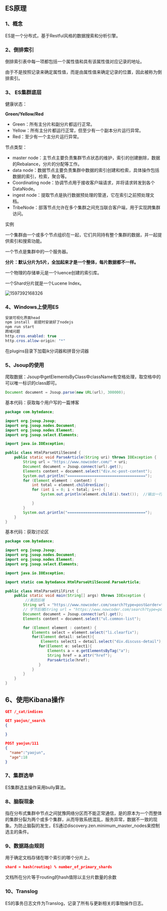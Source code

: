## ES原理

### 1、概念

ES是一个分布式，基于Restful风格的数据搜索和分析引擎。



### 2、倒排索引

倒排索引表中每一项都包括一个属性值和具有该属性值对应记录的地址。

由于不是按照记录来确定属性值，而是由属性值来确定记录的位置，因此被称为倒排索引。



### 3、 ES集群底层

健康状态：

**Green/Yellow/Red**

-   Green：所有主分片和副分片都运行正常。
-   Yellow：所有主分片都运行正常，但至少有一个副本分片运行异常。
-   Red：至少有一个主分片运行异常。

节点类型：

- master node：主节点主要负责集群节点状态的维护，索引的创建删除，数据的Rebalance，分片的分配等工作。
- data node：数据节点主要负责集群中数据的索引创建和检索，具体操作包括数据的索引，检索，聚合等。
- Coordinating node：协调节点用于接收客户端请求，并将请求转发到各个DataNode。
- ingest node：提取节点是执行数据预处理的管道，它在索引之前预处理文档。
- TribeNode：部落节点允许在多个集群之间充当联合客户端，用于实现跨集群访问。

实例

一个集群由一个或多个节点组织在一起，它们共同持有整个集群的数据，并一起提供索引和搜索功能。

一个节点是集群中的一个服务器。

**分片：默认分片为5片，全加起来才是一个整体，每片数据都不一样。**

一个物理的存储单元是一个luence创建的索引库。

一个Shard分片就是一个Lucene Index。 

![1597392168326](C:\Users\Yao\AppData\Local\Temp\1597392168326.png)

### 4、Windows上使用ES

```java
安装可视化界面head
npm install  前提时安装好了nodejs
npm run start
跨域问题
http.cros.enabled: true
http.cros.allow-origin: "*"
```

在plugins目录下加载ik分词器和拼音分词器



### 5、Jsoup的使用

爬取数据：Jsoup中getElementsByClass中className有空格处理，取空格中的可以唯一标识的class即可。

```Java
Document document = Jsoup.parse(new URL(url), 300000);
```

基本代码：获取每个用户写的一篇博客

```java
package com.bytedance;

import org.jsoup.Jsoup;
import org.jsoup.nodes.Document;
import org.jsoup.nodes.Element;
import org.jsoup.select.Elements;

import java.io.IOException;

public class HtmlParseUtilSecond {
    public static void ParseArticle(String uri) throws IOException {
        String url = "https://www.nowcoder.com/" + uri;
        Document document = Jsoup.connect(url).get();
        Elements content = document.select("div.nc-post-content");
        System.out.println("===================================");
        for (Element element : content) {
            int total = element.childrenSize();
            for (int i = 0; i < total; i++) {
                System.out.println(element.child(i).text());  //输出一行的内容

            }
        }
        System.out.println("===================================");
    }
}

```

基本代码：获取讨论区

```java
package com.bytedance;

import org.jsoup.Jsoup;
import org.jsoup.nodes.Document;
import org.jsoup.nodes.Element;
import org.jsoup.select.Elements;

import java.io.IOException;

import static com.bytedance.HtmlParseUtilSecond.ParseArticle;

public class HtmlParseUtilFirst {
    public static void main(String[] args) throws IOException {
         //美团后端
        String url = "https://www.nowcoder.com/search?type=post&order=time&query=%E7%BE%8E%E5%9B%A2%E5%90%8E%E7%AB%AF&subType=2&tagId=&page=1";
        // 字节后端String url = "https://www.nowcoder.com/search?type=post&tagId=862&query=%E5%AD%97%E8%8A%82%E8%B7%B3%E5%8A%A8%2B%E5%90%8E%E7%AB%AF%2Boc%2Boffer&subType=2";
        Document document = Jsoup.connect(url).get();
        Elements content = document.select("ul.common-list");

        for (Element element : content) {
            Elements select = element.select("li.clearfix");
            for(Element detail: select){
                Elements select1 = detail.select("div.discuss-detail");
               for(Element e: select1){
                   Elements a = e.getElementsByTag("a");
                   String href = a.attr("href");
                   ParseArticle(href);
               }
            }
        }
    }
}

```

## 6、使用Kibana操作

```json
GET /_cat/indices

GET yaojun/_search
{
  
}

POST yaojun/111
{
  "name":"yaojun",
  "age":18
}
```

### 7、集群选举

ES集群选主操作采用bully算法。

### 8、脑裂现象

指在分布式集群中节点之间犹豫网络分区而不能正常通信，是的原本为一个而整体的集群分裂为两个或多个集群，从而导致系统混乱，服务异常，数据不一致的现象。为防止脑裂的发生，ES通过discovery.zen.minimum_master_nodes来控制选主的条件。

### 9、数据路由规则

用于确定文档存储在哪个索引的哪个分片上。

```json
shard = hash(routing) % number_of_primary_shards
```

文档所在分片等于routing的hash值除以主分片数量的余数

### 10、Translog

ES的事务日志文件为Translog，记录了所有与更新相关的事物操作日志。

